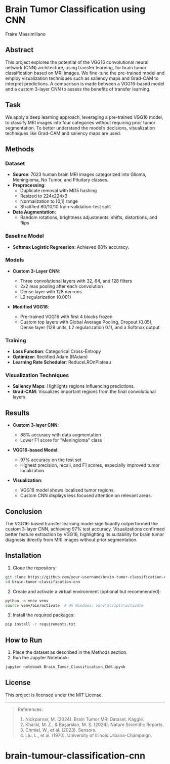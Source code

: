 # Brain Tumor Classification using CNN

Fraire Massimiliano

## Abstract

This project explores the potential of the VGG16 convolutional neural network (CNN) architecture, using transfer learning, for brain tumor classification based on MRI images. We fine-tune the pre-trained model and employ visualization techniques such as saliency maps and Grad-CAM to interpret predictions. A comparison is made between a VGG16-based model and a custom 3-layer CNN to assess the benefits of transfer learning.

## Task

We apply a deep learning approach, leveraging a pre-trained VGG16 model, to classify MRI images into four categories without requiring prior tumor segmentation. To better understand the model’s decisions, visualization techniques like Grad-CAM and saliency maps are used.

## Methods

### Dataset
- **Source**: 7023 human brain MRI images categorized into Glioma, Meningioma, No Tumor, and Pituitary classes.
- **Preprocessing**: 
  - Duplicate removal with MD5 hashing
  - Resized to 224x224x3
  - Normalization to [0,1] range
  - Stratified 80/10/10 train-validation-test split
- **Data Augmentation**:
  - Random rotations, brightness adjustments, shifts, distortions, and flips

### Baseline Model
- **Softmax Logistic Regression**: Achieved 88% accuracy.

### Models
- **Custom 3-Layer CNN**: 
  - Three convolutional layers with 32, 64, and 128 filters
  - 2x2 max pooling after each convolution
  - Dense layer with 128 neurons
  - L2 regularization (0.001)

- **Modified VGG16**:
  - Pre-trained VGG16 with first 4 blocks frozen
  - Custom top layers with Global Average Pooling, Dropout (0.05), Dense layer (128 units, L2 regularization 0.1), and a Softmax output

### Training
- **Loss Function**: Categorical Cross-Entropy
- **Optimizer**: Rectified Adam (RAdam)
- **Learning Rate Scheduler**: ReduceLROnPlateau

### Visualization Techniques
- **Saliency Maps**: Highlights regions influencing predictions.
- **Grad-CAM**: Visualizes important regions from the final convolutional layers.

## Results

- **Custom 3-layer CNN**: 
  - 88% accuracy with data augmentation
  - Lower F1 score for "Meningioma" class

- **VGG16-based Model**:
  - 97% accuracy on the test set
  - Highest precision, recall, and F1 scores, especially improved tumor localization

- **Visualization**:
  - VGG16 model shows localized tumor regions.
  - Custom CNN displays less focused attention on relevant areas.

## Conclusion

The VGG16-based transfer learning model significantly outperformed the custom 3-layer CNN, achieving 97% test accuracy. Visualizations confirmed better feature extraction by VGG16, highlighting its suitability for brain tumor diagnosis directly from MRI images without prior segmentation.

## Installation

1. Clone the repository:
```bash
git clone https://github.com/your-username/brain-tumor-classification-cnn.git
cd brain-tumor-classification-cnn
```

2. Create and activate a virtual environment (optional but recommended):
```bash
python -m venv venv
source venv/bin/activate  # On Windows: venv\Scripts\activate
```

3. Install the required packages:
```bash
pip install -r requirements.txt
```

## How to Run

1. Place the dataset as described in the Methods section.
2. Run the Jupyter Notebook:
```bash
jupyter notebook Brain_Tumor_Classification_CNN.ipynb
```

## License

This project is licensed under the MIT License.

---

> References:
> 1. Nickparvar, M. (2024). Brain Tumor MRI Dataset. Kaggle.
> 2. Khaliki, M. Z., & Başarslan, M. S. (2024). Nature Scientific Reports.
> 3. Chmiel, W., et al. (2023). Sensors.
> 4. Liu, L., et al. (1970). University of Illinois Urbana-Champaign.

# brain-tumour-classification-cnn
